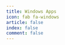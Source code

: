 ```yaml
---
title: Windows Apps
icon: fab fa-windows
article: false
index: false
comment: false
---
```


<Catalog />